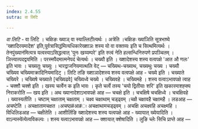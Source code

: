 ```yaml
---
index: 2.4.55
sutra: वा लिटि

---
```

_वा लिटि_ - वा लिटि । चक्षिङः ख्याञ् वा स्याल्लिटीत्यर्थः । अत्रेति ।चक्षिङः ख्या॑ञिति सूत्रभाष्ये 'ख्शादिरयमादेश' इति,पूर्वत्रासिद्ध॑मित्यधिकारेख्शाञः शस्य यो वा वक्तव्यः इति च सित्थमित्यर्थः । तेनपुंख्यान॑मित्यत्र यत्वस्याऽसिद्धत्वात् 'पुनः खय्यम्परे' इति रुत्वं नेति हल्सन्धिनिरुपणे प्रपञ्चितम् । ञित्त्यात्पदद्वयमिति । परस्मपैदमात्मनेपदं चेत्यर्थः । चख्यौ इति । ख्शादेशस्य शस्य वत्वपक्षे 'आत औ णलः' इति भावः । चख्यतुः चख्युः । भारद्वाजनियमात्थलि वेट् — चख्यिथ-चख्याथ, चख्यथुः चख्य । चख्यौ चख्यिव चख्यिमाक्रादिनियमादिट् । लिटि तङि ख्शाञादेशस्य शस्य वत्वपक्षे आह - चख्ये इति । चख्याते चख्यिरे । चख्यिषे चख्याते [चख्यिढवे] चख्यिध्वे चख्ये । चख्यिवहे । चख्यिमहे । शस्य वत्वाऽभावपक्षे त्वाह - चक्शौ चक्शे इति । खस्य चर्त्वेन क इति भावः । कृते चर्त्वे तस्य 'चयो द्वितीयाः शरि' इति खकारमाशह्क्य निराकरोति —  खय इति । अथ ख्यानादेशाऽभावपक्षे आह — चचक्षे इति । चचक्षिषे चचक्षिध्वे । चचक्षिवहे । ख्यास्यतीति । चष्टाम् चक्षाताम् चक्षताम् । चक्ष्व चक्षाथाम् चड्ढ्वम् ।चक्षै चक्षावहै चक्षामहै । लडआह — अचष्टेति । अचक्षातामचक्षत ।अचष्ठ#आ#ः अचक्षाथामचड्ढ्वम् । अचक्षि अचक्ष्वहि अचक्ष्महि । विधिलिडआह —  चक्षीतेति । आशीर्लिङि ख्शादेशस्य शस्य यत्वपक्षे आह - ख्यायात् ख्येयादिति ।वाऽन्यस्ये॑त्येत्वविकल्पः । शस्य यत्वाऽभावपक्षे आह —  क्शायात् क्शेषादिति । लुङि च्लेः सिचि प्राप्ते आह —